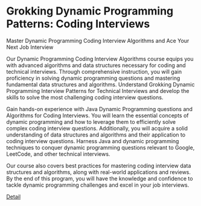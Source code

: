 # Grokking Dynamic Programming Patterns: Coding Interviews

Master Dynamic Programming Coding Interview Algorithms and Ace Your Next Job Interview

Our Dynamic Programming Coding Interview Algorithms course equips you with advanced algorithms and data structures necessary for coding and technical interviews. Through comprehensive instruction, you will gain proficiency in solving dynamic programming questions and mastering fundamental data structures and algorithms. Understand Grokking Dynamic Programming Interview Patterns for Technical Interviews and develop the skills to solve the most challenging coding interview questions.

Gain hands-on experience with Java Dynamic Programming questions and Algorithms for Coding Interviews. You will learn the essential concepts of dynamic programming and how to leverage them to efficiently solve complex coding interview questions. Additionally, you will acquire a solid understanding of data structures and algorithms and their application to coding interview questions. Harness Java and dynamic programming techniques to conquer dynamic programming questions relevant to Google, LeetCode, and other technical interviews.

Our course also covers best practices for mastering coding interview data structures and algorithms, along with real-world applications and reviews. By the end of this program, you will have the knowledge and confidence to tackle dynamic programming challenges and excel in your job interviews. 

[Detail](https://eduitfree.com/courses/grokking-dynamic-programming-patterns-coding-interviews)